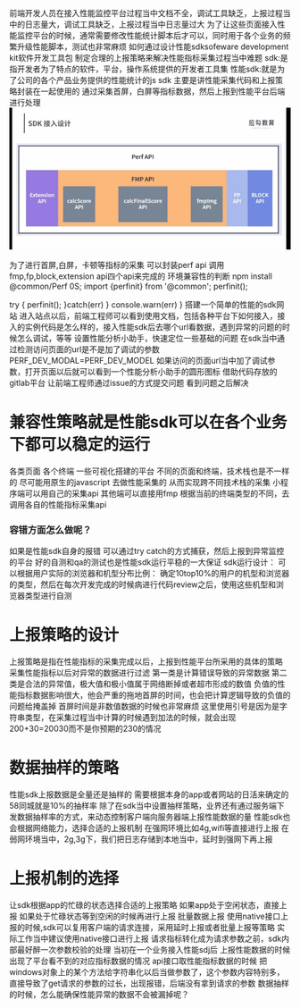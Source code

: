前端开发人员在接入性能监控平台过程当中文档不全，调试工具缺乏，上报过程当中的日志量大，调试工具缺乏，上报过程当中日志量过大
为了让这些页面接入性能监控平台的时候，通常需要修改性能统计脚本后才可以，同时用于各个业务的频繁升级性能脚本，测试也非常麻烦
如何通过设计性能sdksofeware development kit软件开发工具包
制定合理的上报策略来解决性能指标采集过程当中难题
sdk:是指开发者为了特点的软件，平台，操作系统提供的开发者工具集
性能sdk:就是为了公司的各个产品业务提供的性能统计的js sdk
主要是讲性能采集代码和上报策略封装在一起使用的
通过采集首屏，白屏等指标数据，然后上报到性能平台后端进行处理
![alt text](image-26.png) 

为了进行首屏,白屏，卡顿等指标的采集
可以封装perf api
调用fmp,fp,block,extension api四个api来完成的
环境兼容性的判断
npm install @common/Perf 0S;
import {perfinit} from '@common';
perfinit();
<script></script>
try {
    perfinit();
}catch(err) }
console.warn(err)
}
搭建一个简单的性能的sdk网站
进入站点以后，前端工程师可以看到使用文档，包括各种平台下如何接入，接入的实例代码是怎么样的，接入性能sdk后去哪个url看数据，遇到异常的问题的时候怎么调试，等等
设置性能分析小助手，快速定位一些基础的问题
在sdk当中通过检测访问页面的url是不是加了调试的参数
PERF_DEV_MODAL=PERF_DEV_MODEL
如果访问的页面url当中加了调试参数，打开页面以后就可以看到一个性能分析小助手的圆形图标
借助代码存放的gitlab平台
让前端工程师通过issue的方式提交问题
看到问题之后解决
# 兼容性策略就是性能sdk可以在各个业务下都可以稳定的运行
各类页面
各个终端
一些可视化搭建的平台
不同的页面和终端，技术栈也是不一样的
尽可能用原生的javascript
去做性能采集的
从而实现跨不同技术栈的采集
小程序端可以用自己的采集api
其他端可以直接用fmp
根据当前的终端类型的不同，去调用各自的性能指标采集api
### 容错方面怎么做呢？
如果是性能sdk自身的报错
可以通过try catch的方式捕获，然后上报到异常监控的平台
好的自测和qa的测试也是性能sdk运行平稳的一大保证
sdk运行设计：
可以根据用户实际的浏览器和机型分布比例：
确定10top10%的用户的机型和浏览器的类型，然后在每次开发完成的时候病进行代码review之后，使用这些机型和浏览器类型进行自测
# 上报策略的设计
上报策略是指在性能指标的采集完成以后，上报到性能平台所采用的具体的策略
采集性能指标以后对异常的数据进行过滤
第一类是计算错误导致的异常数据
第二类是合法的异常值，极大值和极小值属于网络断掉或者超市形成的数值
负值的性能指标数据影响很大，他会严重的拖地首屏的时间，也会把计算逻辑导致的负值的问题给掩盖掉
首屏时间是非数值数据的时候也非常麻烦
这里使用引号是因为是字符串类型，在采集过程当中计算的时候遇到加法的时候，就会出现200+30=20030而不是你预期的230的情况
# 数据抽样的策略
性能sdk上报数据是全量还是抽样的
需要根据本身的app或者网站的日活来确定的
58同城就是10%的抽样率
除了在sdk当中设置抽样策略，业界还有通过服务端下发数据抽样率的方式，来动态控制客户端向服务器端上报性能数据的量
性能sdk也会根据网络能力，选择合适的上报机制
在强网环境比如4g,wifi等直接进行上报
在弱网环境当中，2g,3g下，我们把日志存储到本地当中，延时到强网下再上报
# 上报机制的选择
让sdk根据app的忙碌的状态选择合适的上报策略
如果app处于空闲状态，直接上报
如果处于忙碌状态等到空闲的时候再进行上报
批量数据上报
使用native接口上报的时候,sdk可以复用客户端的请求连接，采用延时上报或者批量上报等策略
实际工作当中建议使用native接口进行上报
请求指标转化成为请求参数之前，sdk内部最好醉一次参数校验的处理
当初在一个业务接入性能sdj后
上报性能数据的时候出现了平台看不到的对应指标数据的情况
api接口取性能指标数据的时候
把windows对象上的某个方法给字符串化以后当做参数了，这个参数内容特别多，直接导致了get请求的参数的过长，出现报错，后端没有拿到请求的参数
数据抽样的时候，怎么能确保性能异常的数据不会被漏掉呢？
